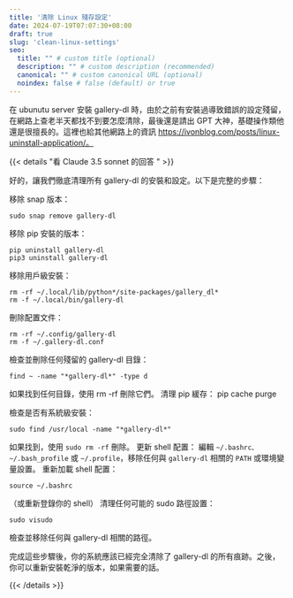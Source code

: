 ```yaml
---
title: '清除 Linux 殘存設定'
date: 2024-07-19T07:07:30+08:00
draft: true
slug: 'clean-linux-settings'
seo:
  title: "" # custom title (optional)
  description: "" # custom description (recommended)
  canonical: "" # custom canonical URL (optional)
  noindex: false # false (default) or true
---
```


在 ubunutu server 安裝 gallery-dl 時，由於之前有安裝過導致錯誤的設定殘留，在網路上查老半天都找不到要怎麼清除，最後還是請出 GPT 大神，基礎操作類他還是很擅長的。這裡也給其他網路上的資訊 https://ivonblog.com/posts/linux-uninstall-application/。

{{< details "看 Claude 3.5 sonnet 的回答 " >}}

好的，讓我們徹底清理所有 gallery-dl 的安裝和設定。以下是完整的步驟：

移除 snap 版本：
```shell
sudo snap remove gallery-dl
```

移除 pip 安裝的版本：
```shell
pip uninstall gallery-dl
pip3 uninstall gallery-dl
```
移除用戶級安裝：
```shell
rm -rf ~/.local/lib/python*/site-packages/gallery_dl*
rm -f ~/.local/bin/gallery-dl
```

刪除配置文件：
```shell
rm -rf ~/.config/gallery-dl
rm -f ~/.gallery-dl.conf
```

檢查並刪除任何殘留的 gallery-dl 目錄：
```shell
find ~ -name "*gallery-dl*" -type d
```
如果找到任何目錄，使用 rm -rf 刪除它們。
清理 pip 緩存：
pip cache purge

檢查是否有系統級安裝：
```shell
sudo find /usr/local -name "*gallery-dl*"
```
如果找到，使用 `sudo rm -rf` 刪除。
更新 shell 配置：
編輯 `~/.bashrc、~/.bash_profile` 或 `~/.profile`，移除任何與 `gallery-dl` 相關的 `PATH` 或環境變量設置。
重新加載 shell 配置：
```shell
source ~/.bashrc
```
（或重新登錄你的 shell）
清理任何可能的 sudo 路徑設置：
```shell
sudo visudo
```
檢查並移除任何與 gallery-dl 相關的路徑。

完成這些步驟後，你的系統應該已經完全清除了 gallery-dl 的所有痕跡。之後，你可以重新安裝乾淨的版本，如果需要的話。

{{< /details >}}